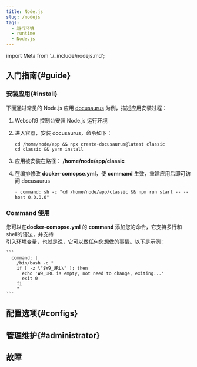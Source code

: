 ```yaml
---
title: Node.js
slug: /nodejs
tags:
  - 运行环境
  - runtime
  - Node.js
---
```


import Meta from './_include/nodejs.md';

<Meta name="meta" />

## 入门指南{#guide}

### 安装应用{#install}

下面通过常见的 Node.js 应用 [docusaurus](https://docusaurus.io/docs) 为例，描述应用安装过程：

1. Websoft9 控制台安装 Node.js 运行环境

2. 进入容器，安装 docusaurus，命令如下：
   ```
   cd /home/node/app && npx create-docusaurus@latest classic
   cd classic && yarn install
   ```

3. 应用被安装在路径： **/home/node/app/classic**

4. 在编排修改 **docker-comopse.yml**，使 **command** 生效，重建应用后即可访问 docusaurus
   ```
   - command: sh -c "cd /home/node/app/classic && npm run start -- --host 0.0.0.0"
   ```

### Command 使用

您可以在**docker-comopse.yml** 的 **command** 添加您的命令，它支持多行和shell的语法，并支持  
引入环境变量，也就是说，它可以做任何您想做的事情。以下是示例：

    ```
      command: |
        /bin/bash -c "
        if [ -z \"$W9_URL\" ]; then
          echo 'W9_URL is empty, not need to change, exiting...'
          exit 0
        fi
        "
    ```

## 配置选项{#configs}


## 管理维护{#administrator}


## 故障

